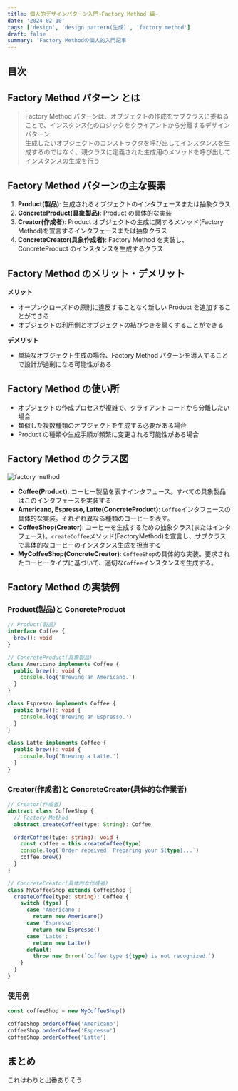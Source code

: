 ```yaml
---
title: 個人的デザインパターン入門~Factory Method 編~
date: '2024-02-10'
tags: ['design', 'design pattern(生成)', 'factory method']
draft: false
summary: 'Factory Methodの個人的入門記事'
---
```


## 目次

<TOCInline toc={props.toc} exclude="目次" toHeading={3} />

## Factory Method パターン とは

> Factory Method パターンは、オブジェクトの作成をサブクラスに委ねることで、インスタンス化のロジックをクライアントから分離するデザインパターン  
> 生成したいオブジェクトのコンストラクタを呼び出してインスタンスを生成するのではなく、親クラスに定義された生成用のメソッドを呼び出してインスタンスの生成を行う

## Factory Method パターンの主な要素

1. **Product(製品)**: 生成されるオブジェクトのインタフェースまたは抽象クラス
2. **ConcreteProduct(具象製品)**: Product の具体的な実装
3. **Creator(作成者)**: Product オブジェクトの生成に関するメソッド(Factory Method)を宣言するインタフェースまたは抽象クラス
4. **ConcreteCreator(具象作成者)**: Factory Method を実装し、ConcreteProduct のインスタンスを生成するクラス

## Factory Method のメリット・デメリット

**メリット**

- オープンクローズドの原則に違反することなく新しい Product を追加することができる
- オブジェクトの利用側とオブジェクトの結びつきを弱くすることができる

**デメリット**

- 単純なオブジェクト生成の場合、Factory Method パターンを導入することで設計が過剰になる可能性がある

## Factory Method の使い所

- オブジェクトの作成プロセスが複雑で、クライアントコードから分離したい場合
- 類似した複数種類のオブジェクトを生成する必要がある場合
- Product の種類や生成手順が頻繁に変更される可能性がある場合

## Factory Method のクラス図

![factory method](/static/images/design/design_pattern/factory_method/factory_method.png)

- **Coffee(Product)**: コーヒー製品を表すインタフェース。すべての具象製品はこのインタフェースを実装する
- **Americano, Espresso, Latte(ConcreteProduct)**: `Coffee`インタフェースの具体的な実装。それぞれ異なる種類のコーヒーを表す。
- **CoffeeShop(Creator)**: コーヒーを生成するための抽象クラス(またはインタフェース)。`createCoffee`メソッド(FactoryMethod)を宣言し、サブクラスで具体的なコーヒーのインスタンス生成を担当する
- **MyCoffeeShop(ConcreteCreator)**: `CoffeeShop`の具体的な実装。要求されたコーヒータイプに基づいて、適切な`Coffee`インスタンスを生成する。

## Factory Method の実装例

### Product(製品)と ConcreteProduct

```typescript
// Product(製品)
interface Coffee {
  brew(): void
}

// ConcreteProduct(具象製品)
class Americano implements Coffee {
  public brew(): void {
    console.log('Brewing an Americano.')
  }
}

class Espresso implements Coffee {
  public brew(): void {
    console.log('Brewing an Espresso.')
  }
}

class Latte implements Coffee {
  public brew(): void {
    console.log('Brewing a Latte.')
  }
}
```

### Creator(作成者)と ConcreteCreator(具体的な作業者)

```typescript
// Creator(作成者)
abstract class CoffeeShop {
  // Factory Method
  abstract createCoffee(type: String): Coffee

  orderCoffee(type: string): void {
    const coffee = this.createCoffee(type)
    console.log(`Order received. Preparing your ${type}...`)
    coffee.brew()
  }
}

// ConcreteCreator(具体的な作成者)
class MyCoffeeShop extends CoffeeShop {
  createCoffee(type: string): Coffee {
    switch (type) {
      case 'Americano':
        return new Americano()
      case 'Espresso':
        return new Espresso()
      case 'Latte':
        return new Latte()
      default:
        throw new Error(`Coffee type ${type} is not recognized.`)
    }
  }
}
```

### 使用例

```typescript
const coffeeShop = new MyCoffeeShop()

coffeeShop.orderCoffee('Americano')
coffeeShop.orderCoffee('Espresso')
coffeeShop.orderCoffee('Latte')
```

## まとめ

これはわりと出番ありそう
